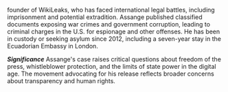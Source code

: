 founder of WikiLeaks, who has faced international legal battles, including imprisonment and potential extradition.
Assange published classified documents exposing war crimes and government corruption, leading to criminal charges in the U.S. for espionage and other offenses. He has been in custody or seeking asylum since 2012, including a seven-year stay in the Ecuadorian Embassy in London.

***Significance***
Assange's case raises critical questions about freedom of the press, whistleblower protection, and the limits of state power in the digital age. The movement advocating for his release reflects broader concerns about transparency and human rights.
